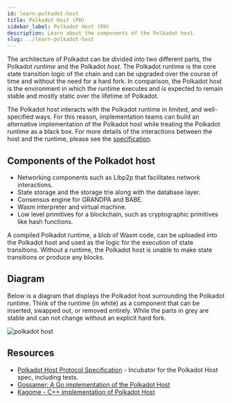 ```yaml
---
id: learn-polkadot-host
title: Polkadot Host (PH)
sidebar_label: Polkadot Host (PH)
description: Learn about the components of the Polkadot host.
slug: ../learn-polkadot-host
---
```


The architecture of Polkadot can be divided into two different parts, the Polkadot _runtime_ and the
Polkadot _host_. The Polkadot runtime is the core state transition logic of the chain and can be
upgraded over the course of time and without the need for a hard fork. In comparison, the Polkadot
host is the environment in which the runtime executes and is expected to remain stable and mostly
static over the lifetime of Polkadot.

The Polkadot host interacts with the Polkadot runtime in limited, and well-specified ways. For this
reason, implementation teams can build an alternative implementation of the Polkadot host while
treating the Polkadot runtime as a black box. For more details of the interactions between the host
and the runtime, please see the [specification][].

## Components of the Polkadot host

- Networking components such as Libp2p that facilitates network interactions.
- State storage and the storage trie along with the database layer.
- Consensus engine for GRANDPA and BABE.
- Wasm interpreter and virtual machine.
- Low level primitives for a blockchain, such as cryptographic primitives like hash functions.

A compiled Polkadot runtime, a blob of Wasm code, can be uploaded into the Polkadot host and used as
the logic for the execution of state transitions. Without a runtime, the Polkadot host is unable to
make state transitions or produce any blocks.

## Diagram

Below is a diagram that displays the Polkadot host surrounding the Polkadot runtime. Think of the
runtime (in white) as a component that can be inserted, swapped out, or removed entirely. While the
parts in grey are stable and can not change without an explicit hard fork.

![polkadot host](../assets/updated_pre.png)

## Resources

- [Polkadot Host Protocol Specification](https://github.com/w3f/polkadot-spec) - Incubator for the
  Polkadot Host spec, including tests.
- [Gossamer: A Go implementation of the Polkadot Host](https://github.com/ChainSafe/gossamer) 
- [Kagome - C++ implementation of Polkadot Host](https://github.com/soramitsu/kagome)

[specification]: https://github.com/w3f/polkadot-spec/
